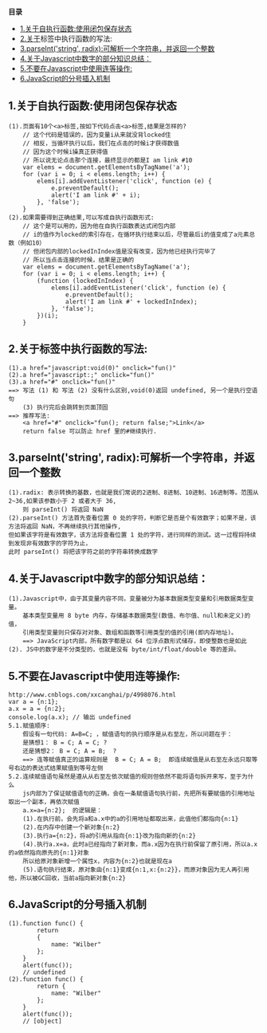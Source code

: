 <!-- START doctoc generated TOC please keep comment here to allow auto update -->
<!-- DON'T EDIT THIS SECTION, INSTEAD RE-RUN doctoc TO UPDATE -->
**目录**

- [1.关于自执行函数:使用闭包保存状态](#1%E5%85%B3%E4%BA%8E%E8%87%AA%E6%89%A7%E8%A1%8C%E5%87%BD%E6%95%B0%E4%BD%BF%E7%94%A8%E9%97%AD%E5%8C%85%E4%BF%9D%E5%AD%98%E7%8A%B6%E6%80%81)
- [2.关于<a>标签中执行函数的写法:](#2%E5%85%B3%E4%BA%8Ea%E6%A0%87%E7%AD%BE%E4%B8%AD%E6%89%A7%E8%A1%8C%E5%87%BD%E6%95%B0%E7%9A%84%E5%86%99%E6%B3%95)
- [3.parseInt('string', radix):可解析一个字符串，并返回一个整数](#3parseintstring-radix%E5%8F%AF%E8%A7%A3%E6%9E%90%E4%B8%80%E4%B8%AA%E5%AD%97%E7%AC%A6%E4%B8%B2%E5%B9%B6%E8%BF%94%E5%9B%9E%E4%B8%80%E4%B8%AA%E6%95%B4%E6%95%B0)
- [4.关于Javascript中数字的部分知识总结：](#4%E5%85%B3%E4%BA%8Ejavascript%E4%B8%AD%E6%95%B0%E5%AD%97%E7%9A%84%E9%83%A8%E5%88%86%E7%9F%A5%E8%AF%86%E6%80%BB%E7%BB%93)
- [5.不要在Javascript中使用连等操作:](#5%E4%B8%8D%E8%A6%81%E5%9C%A8javascript%E4%B8%AD%E4%BD%BF%E7%94%A8%E8%BF%9E%E7%AD%89%E6%93%8D%E4%BD%9C)
- [6.JavaScript的分号插入机制](#6javascript%E7%9A%84%E5%88%86%E5%8F%B7%E6%8F%92%E5%85%A5%E6%9C%BA%E5%88%B6)

<!-- END doctoc generated TOC please keep comment here to allow auto update -->

## 1.关于自执行函数:使用闭包保存状态
	(1).页面有10个<a>标签,按如下代码点击<a>标签,结果是怎样的?
		// 这个代码是错误的，因为变量i从来就没背locked住
		// 相反，当循环执行以后，我们在点击的时候i才获得数值
		// 因为这个时候i操真正获得值
		// 所以说无论点击那个连接，最终显示的都是I am link #10
		var elems = document.getElementsByTagName('a');
		for (var i = 0; i < elems.length; i++) {
		    elems[i].addEventListener('click', function (e) {
		        e.preventDefault();
		        alert('I am link #' + i);
		    }, 'false');
		}
	(2).如果需要得到正确结果,可以写成自执行函数形式:
		// 这个是可以用的，因为他在自执行函数表达式闭包内部
		// i的值作为locked的索引存在，在循环执行结束以后，尽管最后i的值变成了a元素总数（例如10）
		// 但闭包内部的lockedInIndex值是没有改变，因为他已经执行完毕了
		// 所以当点击连接的时候，结果是正确的
		var elems = document.getElementsByTagName('a');
		for (var i = 0; i < elems.length; i++) {
		    (function (lockedInIndex) {
		        elems[i].addEventListener('click', function (e) {
		            e.preventDefault();
		            alert('I am link #' + lockedInIndex);
		        }, 'false');
		    })(i);
		}
## 2.关于<a>标签中执行函数的写法:
	(1).a href="javascript:void(0)" onclick="fun()"
	(2).a href="javascript:;" onclick="fun()"
	(3).a href="#" onclick="fun()"	
	==> 写法 (1) 和 写法 (2) 没有什么区别,void(0)返回 undefined, 另一个是执行空语句
		(3) 执行完后会跳转到页面顶固
	==> 推荐写法:
		<a href="#" onclick="fun(); return false;">Link</a>
		return false 可以防止 href 里的#继续执行.

## 3.parseInt('string', radix):可解析一个字符串，并返回一个整数
	(1).radix: 表示转换的基数，也就是我们常说的2进制、8进制、10进制、16进制等。范围从 2~36,如果该参数小于 2 或者大于 36,
		则 parseInt() 将返回 NaN
	(2).parseInt() 方法首先查看位置 0 处的字符，判断它是否是个有效数字；如果不是，该方法将返回 NaN，不再继续执行其他操作,
	但如果该字符是有效数字，该方法将查看位置 1 处的字符，进行同样的测试。这一过程将持续到发现非有效数字的字符为止，
	此时 parseInt() 将把该字符之前的字符串转换成数字

## 4.关于Javascript中数字的部分知识总结：
	(1).Javascript中，由于其变量内容不同，变量被分为基本数据类型变量和引用数据类型变量。
		基本类型变量用 8 byte 内存，存储基本数据类型(数值、布尔值、null和未定义)的值，
		引用类型变量则只保存对对象、数组和函数等引用类型的值的引用(即内存地址)。
		==> JavaScript内部，所有数字都是以 64 位浮点数形式储存，即使整数也是如此
	(2). JS中的数字是不分类型的，也就是没有 byte/int/float/double 等的差异。

## 5.不要在Javascript中使用连等操作:
    http://www.cnblogs.com/xxcanghai/p/4998076.html
	var a = {n:1};
	a.x = a = {n:2};
	console.log(a.x); // 输出 undefined
	5.1.赋值顺序:
		假设有一句代码: A=B=C; ，赋值语句的执行顺序是从右至左，所以问题在于：
		是猜想1： B = C; A = C; ?
		还是猜想2： B = C; A = B;  ?
		==> 连等赋值真正的运算规则是  B = C; A = B;  即连续赋值是从右至左永远只取等号右边的表达式结果赋值到等号左侧
	5.2.连续赋值语句虽然是遵从从右至左依次赋值的规则但依然不能将语句拆开来写，至于为什么
		js内部为了保证赋值语句的正确，会在一条赋值语句执行前，先把所有要赋值的引用地址取出一个副本，再依次赋值
		a.x=a={n:2};  的逻辑是：
		(1).在执行前，会先将a和a.x中的a的引用地址都取出来，此值他们都指向{n:1}
		(2).在内存中创建一个新对象{n:2}
		(3).执行a={n:2}，将a的引用从指向{n:1}改为指向新的{n:2}
		(4).执行a.x=a，此时a已经指向了新对象，而a.x因为在执行前保留了原引用，所以a.x的a依然指向原先的{n:1}对象
		所以给原对象新增一个属性x，内容为{n:2}也就是现在a
		(5).语句执行结束，原对象由{n:1}变成{n:1,x:{n:2}}，而原对象因为无人再引用他，所以被GC回收，当前a指向新对象{n:2}
## 6.JavaScript的分号插入机制
	(1).function func() {
		    return 
		    {
		        name: "Wilber"
		    };
		}
		alert(func());
		// undefined
	(2).function func() {
		    return {
		        name: "Wilber"
		    };
		}
		alert(func());
		// [object]










































